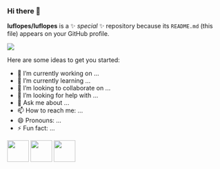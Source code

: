 ### Hi there 👋


**luflopes/luflopes** is a ✨ _special_ ✨ repository because its `README.md` (this file) appears on your GitHub profile.


<img src="https://tm.ibxk.com.br/2020/12/16/16202113844337.jpg?ims=1120x420">  

Here are some ideas to get you started:

- 🔭 I’m currently working on ...
- 🌱 I’m currently learning ...
- 👯 I’m looking to collaborate on ...
- 🤔 I’m looking for help with ...
- 💬 Ask me about ...
- 📫 How to reach me: ...
- 😄 Pronouns: ...
- ⚡ Fun fact: ...


<img src="https://cdn.jsdelivr.net/gh/devicons/devicon/icons/python/python-original.svg" width=50px>  <img src="https://cdn.jsdelivr.net/gh/devicons/devicon/icons/rstudio/rstudio-original.svg" width=50px> <img src="https://cdn.jsdelivr.net/gh/devicons/devicon/icons/html5/html5-original.svg" width=50px>
